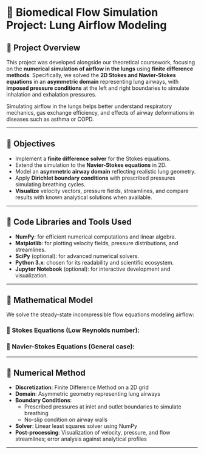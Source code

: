 # 🧪 Biomedical Flow Simulation Project: Lung Airflow Modeling

## 📌 Project Overview

This project was developed alongside our theoretical coursework, focusing on the **numerical simulation of airflow in the lungs** using **finite difference methods**. Specifically, we solved the **2D Stokes and Navier-Stokes equations** in an **asymmetric domain** representing lung airways, with **imposed pressure conditions** at the left and right boundaries to simulate inhalation and exhalation pressures.

Simulating airflow in the lungs helps better understand respiratory mechanics, gas exchange efficiency, and effects of airway deformations in diseases such as asthma or COPD.

---

## 🧠 Objectives

- Implement a **finite difference solver** for the Stokes equations.
- Extend the simulation to the **Navier-Stokes equations** in 2D.
- Model an **asymmetric airway domain** reflecting realistic lung geometry.
- Apply **Dirichlet boundary conditions** with prescribed pressures simulating breathing cycles.
- **Visualize** velocity vectors, pressure fields, streamlines, and compare results with known analytical solutions when available.

---

## 🧰 Code Libraries and Tools Used

- **NumPy**: for efficient numerical computations and linear algebra.
- **Matplotlib**: for plotting velocity fields, pressure distributions, and streamlines.
- **SciPy** (optional): for advanced numerical solvers.
- **Python 3.x**: chosen for its readability and scientific ecosystem.
- **Jupyter Notebook** (optional): for interactive development and visualization.

---

## 🧮 Mathematical Model

We solve the steady-state incompressible flow equations modeling airflow:

### 🔹 Stokes Equations (Low Reynolds number):


### 🔹 Navier-Stokes Equations (General case):

---

## 🧰 Numerical Method

- **Discretization**: Finite Difference Method on a 2D grid
- **Domain**: Asymmetric geometry representing lung airways
- **Boundary Conditions**:
  - Prescribed pressures at inlet and outlet boundaries to simulate breathing
  - No-slip condition on airway walls
- **Solver**: Linear least squares solver using NumPy
- **Post-processing**: Visualization of velocity, pressure, and flow streamlines; error analysis against analytical profiles

---

